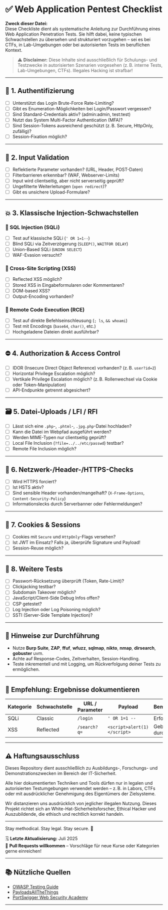 # ✅ Web Application Pentest Checklist

**Zweck dieser Datei:**  
Diese Checkliste dient als systematische Anleitung zur Durchführung eines Web Application Penetration Tests. Sie hilft dabei, keine typischen Schwachstellen zu übersehen und strukturiert vorzugehen – sei es bei CTFs, in Lab-Umgebungen oder bei autorisierten Tests im beruflichen Kontext.

> ⚠️ **Disclaimer:** Diese Inhalte sind ausschließlich für Schulungs- und Testzwecke in autorisierten Szenarien vorgesehen (z. B. interne Tests, Lab-Umgebungen, CTFs). Illegales Hacking ist strafbar!

---

## 🔐 1. Authentifizierung

- [ ] Unterstützt das Login Brute-Force Rate-Limiting?
- [ ] Gibt es Enumeration-Möglichkeiten bei Login/Passwort vergessen?
- [ ] Sind Standard-Credentials aktiv? (admin:admin, test:test)
- [ ] Nutzt das System Multi-Factor Authentication (MFA)?
- [ ] Sind Session-Tokens ausreichend geschützt (z. B. Secure, HttpOnly, zufällig)?
- [ ] Session-Fixation möglich?

---

## 🧩 2. Input Validation

- [ ] Reflektierte Parameter vorhanden? (URL, Header, POST-Daten)
- [ ] Filterbarrieren erkennbar? (WAF, Webserver-Limits)
- [ ] Input wird clientseitig, aber nicht serverseitig geprüft?
- [ ] Ungefilterte Weiterleitungen (`open redirect`)?
- [ ] Gibt es unsichere Upload-Formulare?

---

## 💥 3. Klassische Injection-Schwachstellen

### 💉 SQL Injection (SQLi)

- [ ] Test auf klassische SQLi (`' OR 1=1--`)
- [ ] Blind SQLi via Zeitverzögerung (`SLEEP()`, `WAITFOR DELAY`)
- [ ] Union-Based SQLi (`UNION SELECT`)
- [ ] WAF-Evasion versucht?

### 🧼 Cross-Site Scripting (XSS)

- [ ] Reflected XSS möglich?
- [ ] Stored XSS in Eingabeformularen oder Kommentaren?
- [ ] DOM-based XSS?
- [ ] Output-Encoding vorhanden?

### 🐚 Remote Code Execution (RCE)

- [ ] Test auf direkte Befehlseinschleusung (`; ls`, `&& whoami`)
- [ ] Test mit Encodings (`base64`, `char()`, etc.)
- [ ] Hochgeladene Dateien direkt ausführbar?

---

## ⛔️ 4. Authorization & Access Control

- [ ] IDOR (Insecure Direct Object Reference) vorhanden? (z. B. `user?id=2`)
- [ ] Horizontal Privilege Escalation möglich?
- [ ] Vertikale Privilege Escalation möglich? (z. B. Rollenwechsel via Cookie oder Token-Manipulation)
- [ ] API-Endpunkte getrennt abgesichert?

---

## 🗃️ 5. Datei-Uploads / LFI / RFI

- [ ] Lässt sich eine `.php`-, `.phtml`-, `.jpg.php`-Datei hochladen?
- [ ] Kann die Datei im Webpfad ausgeführt werden?
- [ ] Werden MIME-Typen nur clientseitig geprüft?
- [ ] Local File Inclusion (`?file=../../etc/passwd`) testbar?
- [ ] Remote File Inclusion möglich?

---

## 📡 6. Netzwerk-/Header-/HTTPS-Checks

- [ ] Wird HTTPS forciert?
- [ ] Ist HSTS aktiv?
- [ ] Sind sensible Header vorhanden/mangelhaft? (`X-Frame-Options`, `Content-Security-Policy`)
- [ ] Informationslecks durch Serverbanner oder Fehlermeldungen?

---

## 🪪 7. Cookies & Sessions

- [ ] Cookies mit `Secure` und `HttpOnly`-Flags versehen?
- [ ] Ist JWT im Einsatz? Falls ja, überprüfe Signature und Payload!
- [ ] Session-Reuse möglich?

---

## 🧪 8. Weitere Tests

- [ ] Passwort-Rücksetzung überprüft (Token, Rate-Limit)?
- [ ] Clickjacking testbar?
- [ ] Subdomain Takeover möglich?
- [ ] JavaScript/Client-Side Debug Infos offen?
- [ ] CSP getestet?
- [ ] Log Injection oder Log Poisoning möglich?
- [ ] SSTI (Server-Side Template Injection)?

---

## 📌 Hinweise zur Durchführung

- Nutze **Burp Suite**, **ZAP**, **ffuf**, **wfuzz**, **sqlmap**, **nikto**, **nmap**, **dirsearch**, **gobuster** uvm.
- Achte auf Response-Codes, Zeitverhalten, Session-Handling.
- Teste inkrementell und mit Logging, um Rückverfolgung deiner Tests zu ermöglichen.

---

## 📂 Empfehlung: Ergebnisse dokumentieren

| Kategorie | Schwachstelle | URL / Parameter | Payload | Bemerkung |
|----------|----------------|------------------|---------|------------|
| SQLi     | Classic        | `/login`         | `' OR 1=1 --` | Erfolgreich |
| XSS      | Reflected      | `/search?q=`     | `<script>alert(1)</script>` | Geblockt durch CSP |

---

## ⚠️ Haftungsausschluss

Dieses Repository dient ausschließlich zu Ausbildungs-, Forschungs- und Demonstrationszwecken im Bereich der IT-Sicherheit.

Alle hier dokumentierten Techniken und Tools dürfen nur in legalen und autorisierten Testumgebungen verwendet werden – z. B. in Labors, CTFs oder mit ausdrücklicher Genehmigung des Eigentümers der Zielsysteme.

Wir distanzieren uns ausdrücklich von jeglicher illegalen Nutzung.
Dieses Projekt richtet sich an White-Hat-Sicherheitsforscher, Ethical Hacker und Auszubildende, die ethisch und rechtlich korrekt handeln.

--- 

Stay methodical. Stay legal. Stay secure. 🔐

🗓️ **Letzte Aktualisierung:** Juli 2025  
🤝 **Pull Requests willkommen** – Vorschläge für neue Kurse oder Kategorien gerne einreichen!

---

## 📚 Nützliche Quellen

- [OWASP Testing Guide](https://owasp.org/www-project-web-security-testing-guide/)
- [PayloadsAllTheThings](https://github.com/swisskyrepo/PayloadsAllTheThings)
- [PortSwigger Web Security Academy](https://portswigger.net/web-security)

---

